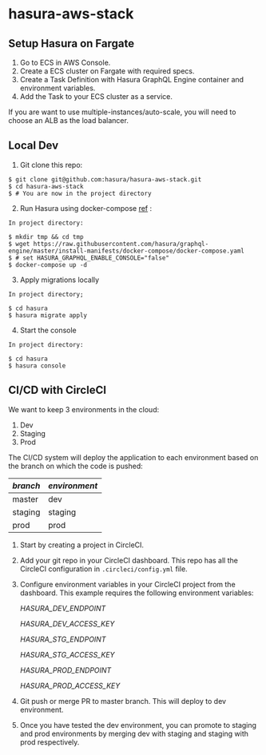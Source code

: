 # hasura-aws-stack

## Setup Hasura on Fargate

1. Go to ECS in AWS Console.
2. Create a ECS cluster on Fargate with required specs.
3. Create a Task Definition with Hasura GraphQL Engine container and environment variables.
4. Add the Task to your ECS cluster as a service.

If you are want to use multiple-instances/auto-scale, you will need to choose an ALB as the load balancer.

## Local Dev

1. Git clone this repo:

```
$ git clone git@github.com:hasura/hasura-aws-stack.git
$ cd hasura-aws-stack
$ # You are now in the project directory
```

2. Run Hasura using docker-compose [ref](https://github.com/hasura/graphql-engine/tree/master/install-manifests/docker-compose) :

```
In project directory:

$ mkdir tmp && cd tmp
$ wget https://raw.githubusercontent.com/hasura/graphql-engine/master/install-manifests/docker-compose/docker-compose.yaml
$ # set HASURA_GRAPHQL_ENABLE_CONSOLE="false"
$ docker-compose up -d
```

3. Apply migrations locally

```
In project directory;

$ cd hasura
$ hasura migrate apply
```

4. Start the console

```
In project directory:

$ cd hasura
$ hasura console
```

## CI/CD with CircleCI

We want to keep 3 environments in the cloud:

1. Dev
2. Staging
3. Prod

The CI/CD system will deploy the application to each environment based on the branch on which the code is pushed: 

| _branch_ | _environment_ |
|----------|---------------|
| master   | dev           |
| staging  | staging       |
| prod     | prod          |

1. Start by creating a project in CircleCI.

2. Add your git repo in your CircleCI dashboard. This repo has all the CircleCI configuration in `.circleci/config.yml` file.

3. Configure environment variables in your CircleCI project from the dashboard. This example requires the following environment variables:

    _HASURA_DEV_ENDPOINT_

    _HASURA_DEV_ACCESS_KEY_

    _HASURA_STG_ENDPOINT_

    _HASURA_STG_ACCESS_KEY_

    _HASURA_PROD_ENDPOINT_

    _HASURA_PROD_ACCESS_KEY_

4. Git push or merge PR to master branch. This will deploy to dev environment.

5. Once you have tested the dev environment, you can promote to staging and prod environments by merging dev with staging and staging with prod respectively.
